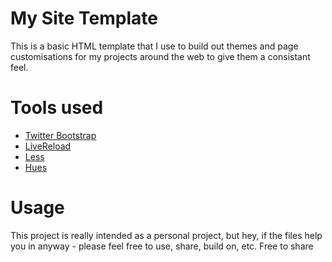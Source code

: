 My Site Template
==================
This is a basic HTML template that I use to build out themes and page customisations for my projects around the web to give them a consistant feel.

Tools used
=============
* [Twitter Bootstrap](http://twitter.github.com/bootstrap/)
* [LiveReload](http://livereload.com/)
* [Less](http://lesscss.org/)
* [Hues](https://itunes.apple.com/us/app/hues/id411811718)

Usage
===========
This project is really intended as a personal project, but hey, if the files help you in anyway - please feel free to use, share, build on, etc. Free to share